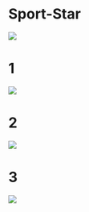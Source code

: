 # Sport-Star
<img src="1.jpg">

# 1
<img src="2.jpg">

# 2
<img src="3.jpg">

# 3
<img src="4.jpg">
